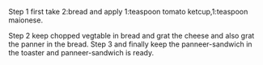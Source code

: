 Step 1
first take 2:bread and apply 1:teaspoon tomato ketcup,1:teaspoon maionese.

Step 2
keep chopped vegtable in bread and grat the cheese and also grat the panner in the bread.
Step 3
and finally keep the panneer-sandwich in the toaster and panneer-sandwich is ready.